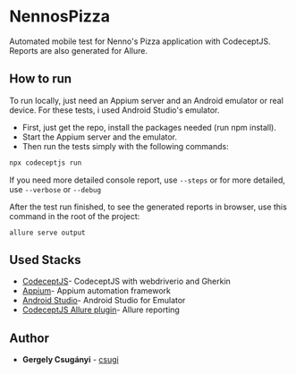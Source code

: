 # NennosPizza

Automated mobile test for Nenno's Pizza application with CodeceptJS.
Reports are also generated for Allure.

## How to run

To run locally, just need an Appium server and an Android emulator or real device.
For these tests, i used Android Studio's emulator.

- First, just get the repo, install the packages needed (run npm install).
- Start the Appium server and the emulator.
- Then run the tests simply with the following commands:
```js
npx codeceptjs run
```
If you need more detailed console report, use `--steps` or for more detailed, use `--verbose` or `--debug`

After the test run finished, to see the generated reports in browser, use this command in the root of the project:
```
allure serve output
```

## Used Stacks

* [CodeceptJS](https://codecept.io/)- CodeceptJS with webdriverio and Gherkin
* [Appium](https://appium.io/)- Appium automation framework
* [Android Studio](https://developer.android.com/studio)- Android Studio for Emulator
* [CodeceptJS Allure plugin](https://codecept.io/plugins/#allure)- Allure reporting

## Author

* **Gergely Csugányi** - [csugi](https://github.com/csugi00)